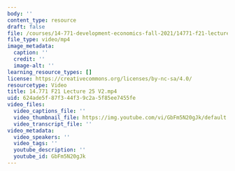 ```yaml
---
body: ''
content_type: resource
draft: false
file: /courses/14-771-development-economics-fall-2021/14771-f21-lecture-25-v2_360p_16_9.mp4
file_type: video/mp4
image_metadata:
  caption: ''
  credit: ''
  image-alt: ''
learning_resource_types: []
license: https://creativecommons.org/licenses/by-nc-sa/4.0/
resourcetype: Video
title: 14.771 F21 Lecture 25 V2.mp4
uid: 624ade5f-87f3-44f3-9c2a-5f85ee7455fe
video_files:
  video_captions_file: ''
  video_thumbnail_file: https://img.youtube.com/vi/GbFm5N20gJk/default.jpg
  video_transcript_file: ''
video_metadata:
  video_speakers: ''
  video_tags: ''
  youtube_description: ''
  youtube_id: GbFm5N20gJk
---
```

